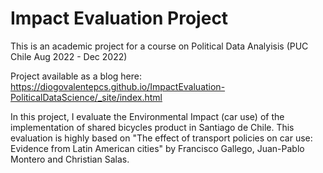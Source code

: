 # Impact Evaluation Project 
This is an academic project for a course on Political Data Analyisis (PUC Chile Aug 2022 - Dec 2022)

Project available as a blog here: https://diogovalentepcs.github.io/ImpactEvaluation-PoliticalDataScience/_site/index.html

In this project, I evaluate the Environmental Impact (car use) of the implementation of shared bicycles product in Santiago de Chile. This evaluation is highly based on "The effect of transport policies on car use: Evidence from Latin American cities" by Francisco Gallego, Juan-Pablo Montero and Christian Salas.
